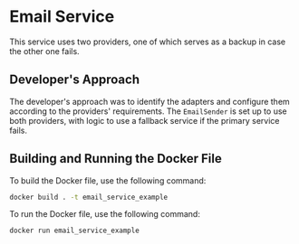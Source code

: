 # Email Service

This service uses two providers, one of which serves as a backup in case the other one fails.

## Developer's Approach

The developer's approach was to identify the adapters and configure them according to the providers' requirements. The `EmailSender` is set up to use both providers, with logic to use a fallback service if the primary service fails.

## Building and Running the Docker File

To build the Docker file, use the following command:

```bash
docker build . -t email_service_example
```
To run the Docker file, use the following command:
```bash
docker run email_service_example
```